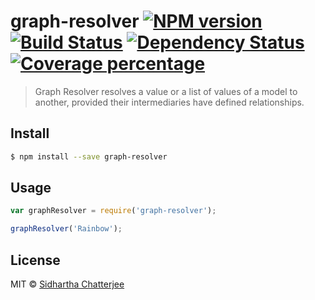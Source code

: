 # graph-resolver [![NPM version][npm-image]][npm-url] [![Build Status][travis-image]][travis-url] [![Dependency Status][daviddm-image]][daviddm-url] [![Coverage percentage][coveralls-image]][coveralls-url]
> Graph Resolver resolves a value or a list of values of a model to another, provided their intermediaries have defined relationships.


## Install

```sh
$ npm install --save graph-resolver
```


## Usage

```js
var graphResolver = require('graph-resolver');

graphResolver('Rainbow');
```

## License

MIT © [Sidhartha Chatterjee]()


[npm-image]: https://badge.fury.io/js/graph-resolver.svg
[npm-url]: https://npmjs.org/package/graph-resolver
[travis-image]: https://travis-ci.org/siddharthkchatterjee/graph-resolver.svg?branch=master
[travis-url]: https://travis-ci.org/siddharthkchatterjee/graph-resolver
[daviddm-image]: https://david-dm.org/siddharthkchatterjee/graph-resolver.svg?theme=shields.io
[daviddm-url]: https://david-dm.org/siddharthkchatterjee/graph-resolver
[coveralls-image]: https://coveralls.io/repos/siddharthkchatterjee/graph-resolver/badge.svg?branch=master&service=github
[coveralls-url]: https://coveralls.io/github/siddharthkchatterjee/graph-resolver?branch=master
